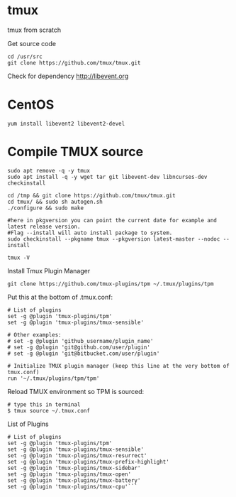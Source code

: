 # tmux
tmux from scratch

Get source code
```console
cd /usr/src
git clone https://github.com/tmux/tmux.git
```

Check for dependency
http://libevent.org

# CentOS
```console
yum install libevent2 libevent2-devel
```

# Compile TMUX source
```console
sudo apt remove -q -y tmux
sudo apt install -q -y wget tar git libevent-dev libncurses-dev checkinstall

cd /tmp && git clone https://github.com/tmux/tmux.git
cd tmux/ && sudo sh autogen.sh
./configure && sudo make

#here in pkgversion you can point the current date for example and latest release version.
#Flag --install will auto install package to system.
sudo checkinstall --pkgname tmux --pkgversion latest-master --nodoc --install

tmux -V
```

Install Tmux Plugin Manager

```console
git clone https://github.com/tmux-plugins/tpm ~/.tmux/plugins/tpm
```

Put this at the bottom of .tmux.conf:

```console
# List of plugins
set -g @plugin 'tmux-plugins/tpm'
set -g @plugin 'tmux-plugins/tmux-sensible'

# Other examples:
# set -g @plugin 'github_username/plugin_name'
# set -g @plugin 'git@github.com/user/plugin'
# set -g @plugin 'git@bitbucket.com/user/plugin'

# Initialize TMUX plugin manager (keep this line at the very bottom of tmux.conf)
run '~/.tmux/plugins/tpm/tpm'
```

Reload TMUX environment so TPM is sourced:

```console
# type this in terminal
$ tmux source ~/.tmux.conf
```

List of Plugins
```console
# List of plugins
set -g @plugin 'tmux-plugins/tpm'
set -g @plugin 'tmux-plugins/tmux-sensible'
set -g @plugin 'tmux-plugins/tmux-resurrect'
set -g @plugin 'tmux-plugins/tmux-prefix-highlight'
set -g @plugin 'tmux-plugins/tmux-sidebar'
set -g @plugin 'tmux-plugins/tmux-open'
set -g @plugin 'tmux-plugins/tmux-battery'
set -g @plugin 'tmux-plugins/tmux-cpu'```
